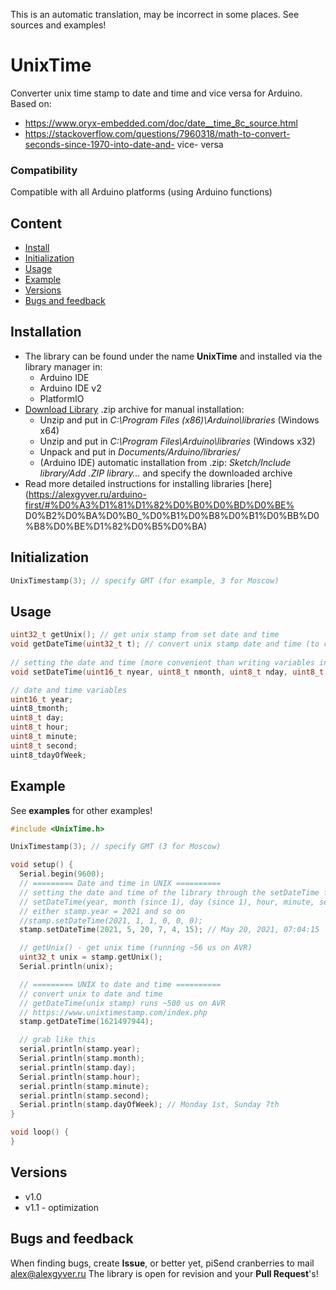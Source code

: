 This is an automatic translation, may be incorrect in some places. See sources and examples!

# UnixTime
Converter unix time stamp to date and time and vice versa for Arduino. Based on:
- https://www.oryx-embedded.com/doc/date__time_8c_source.html
- https://stackoverflow.com/questions/7960318/math-to-convert-seconds-since-1970-into-date-and- vice- versa

### Compatibility
Compatible with all Arduino platforms (using Arduino functions)

## Content
- [Install](#install)
- [Initialization](#init)
- [Usage](#usage)
- [Example](#example)
- [Versions](#versions)
- [Bugs and feedback](#feedback)

<a id="install"></a>
## Installation
- The library can be found under the name **UnixTime** and installed via the library manager in:
    - Arduino IDE
    - Arduino IDE v2
    - PlatformIO
- [Download Library](https://github.com/GyverLibs/UnixTime/archive/refs/heads/main.zip) .zip archive for manual installation:
    - Unzip and put in *C:\Program Files (x86)\Arduino\libraries* (Windows x64)
    - Unzip and put in *C:\Program Files\Arduino\libraries* (Windows x32)
    - Unpack and put in *Documents/Arduino/libraries/*
    - (Arduino IDE) automatic installation from .zip: *Sketch/Include library/Add .ZIP library…* and specify the downloaded archive
- Read more detailed instructions for installing libraries [here] (https://alexgyver.ru/arduino-first/#%D0%A3%D1%81%D1%82%D0%B0%D0%BD%D0%BE% D0%B2%D0%BA%D0%B0_%D0%B1%D0%B8%D0%B1%D0%BB%D0%B8%D0%BE%D1%82%D0%B5%D0%BA)

<a id="init"></a>
## Initialization
```cpp
UnixTimestamp(3); // specify GMT (for example, 3 for Moscow)
```

<a id="usage"></a>
## Usage
```cpp
uint32_t getUnix(); // get unix stamp from set date and time
void getDateTime(uint32_t t); // convert unix stamp date and time (to class member variables)
    
// setting the date and time (more convenient than writing variables in the wild)
void setDateTime(uint16_t nyear, uint8_t nmonth, uint8_t nday, uint8_t nhour, uint8_t nminute, uint8_t nsecond);

// date and time variables
uint16_t year;
uint8_tmonth;
uint8_t day;
uint8_t hour;
uint8_t minute;
uint8_t second;
uint8_tdayOfWeek;
```

<a id="example"></a>
## Example
See **examples** for other examples!
```cpp
#include <UnixTime.h>

UnixTimestamp(3); // specify GMT (3 for Moscow)

void setup() {
  Serial.begin(9600);
  // ========= Date and time in UNIX ==========
  // setting the date and time of the library through the setDateTime function
  // setDateTime(year, month (since 1), day (since 1), hour, minute, second);
  // either stamp.year = 2021 and so on
  //stamp.setDateTime(2021, 1, 1, 0, 0, 0);
  stamp.setDateTime(2021, 5, 20, 7, 4, 15); // May 20, 2021, 07:04:15

  // getUnix() - get unix time (running ~56 us on AVR)
  uint32_t unix = stamp.getUnix();
  Serial.println(unix);

  // ========= UNIX to date and time ==========
  // convert unix to date and time
  // getDateTime(unix stamp) runs ~500 us on AVR
  // https://www.unixtimestamp.com/index.php
  stamp.getDateTime(1621497944);

  // grab like this
  serial.println(stamp.year);
  Serial.println(stamp.month);
  serial.println(stamp.day);
  Serial.println(stamp.hour);
  serial.println(stamp.minute);
  serial.println(stamp.second);
  Serial.println(stamp.dayOfWeek); // Monday 1st, Sunday 7th
}

void loop() {
}
```

<a id="versions"></a>
## Versions
- v1.0
- v1.1 - optimization

<a id="feedback"></a>
## Bugs and feedback
When finding bugs, create **Issue**, or better yet, piSend cranberries to mail [alex@alexgyver.ru](mailto:alex@alexgyver.ru)
The library is open for revision and your **Pull Request**'s!